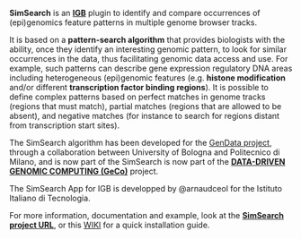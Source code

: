 
**SimSearch** is an [**IGB**](http://bioviz.org/igb/) plugin to identify and compare occurrences of (epi)genomics feature patterns in multiple genome browser tracks. 

It is based on a **pattern-search algorithm** that provides biologists   with   the   ability,   once   they   identify   an   interesting genomic  pattern,  to  look  for  similar  occurrences  in  the  data,  thus
facilitating   genomic   data   access   and   use.   For   example,   such patterns   can   describe   gene   expression   regulatory   DNA   areas including   heterogeneous   (epi)genomic   features   (e.g.   **histone modification** and/or different **transcription factor binding regions**). It is possible to define complex patterns based on perfect matches in  genome  tracks  (regions  that  must  match),  partial  matches (regions that are allowed to be absent), and negative matches (for instance  to  search  for  regions  distant  from  transcription  start sites).

The SimSearch algorithm has been developed for the [GenData project](http://gendata.weebly.com/), through a collaboration between University of Bologna and Politecnico di Milano, 
and is now part of the SimSearch is now part of the [**DATA-DRIVEN GENOMIC COMPUTING
(GeCo)**](http://www.bioinformatics.deib.polimi.it/geco/) project.

The SimSearch App for IGB is developped by @arnaudceol for the Istituto Italiano di Tecnologia.

For more information, documentation and example, look at the [**SimSearch project URL**](https://arnaudceol.github.io/simsearch/), or this [WIKI](https://github.com/arnaudceol/simsearch/wiki) for a quick installation guide. 
